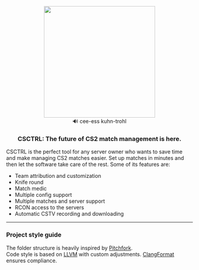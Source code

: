 <div align=center>
  <img src="https://github.com/joaofonsecadev/csctrl/blob/main/docs/logo_big.png?raw=true" width=300/>
  <br>
  🔊 cee-ess kuhn-trohl
  <h3>CSCTRL: The future of CS2 match management is here.</h3>
</div>
<p>CSCTRL is the perfect tool for any server owner who wants to save time and make managing CS2 matches easier. Set up matches in minutes and then let the software take care of the rest. Some of its features are:</p>
<ul>
  <li>Team attribution and customization</li>
  <li>Knife round</li>
  <li>Match medic</li>
  <li>Multiple config support</li>
  <li>Multiple matches and server support</li>
  <li>RCON access to the servers</li>
  <li>Automatic CSTV recording and downloading</li>
</ul>
<hr>
<h3>Project style guide</h3>
The folder structure is heavily inspired by <a href="https://github.com/vector-of-bool/pitchfork">Pitchfork</a>. <br>
Code style is based on <a href="https://llvm.org/docs/CodingStandards.html">LLVM</a> with custom adjustments. <a href="https://clang.llvm.org/docs/ClangFormat.html">ClangFormat</a> ensures compliance.
